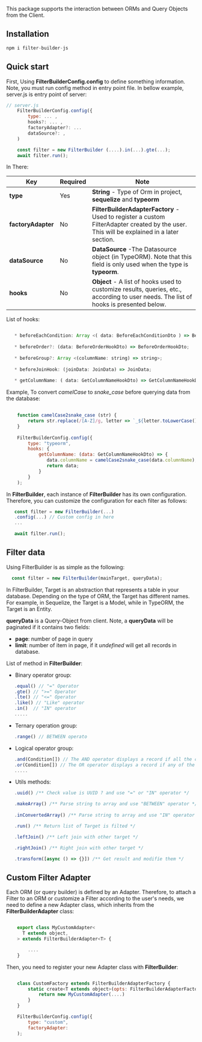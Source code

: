 This package supports the interaction between ORMs and Query Objects from the Client.

## Installation
```js
npm i filter-builder-js
```

## Quick start

First, Using **FilterBuilderConfig.config** to define something information. Note, you must run config method in entry point file. In bellow example, server.js is entry point of server: 
```js
// server.js
    FilterBuilderConfig.config({
        type: ... ,
        hooks?: ... ,
        factoryAdapter?: ...
        dataSource?: ,
    )

    const filter = new FilterBuilder (....).in(...).gte(...);
    await filter.run();
```

In There:
 
|Key|Required|Note|
|---|---|---|
|**type**|Yes|**String** - Type of Orm in project, **sequelize** and **typeorm**|
|**factoryAdapter**|No|**FilterBuilderAdapterFactory** - Used to register a custom FilterAdapter created by the user. This will be explained in a later section.|
|**dataSource**|No|**DataSource** -The Datasource object (in TypeORM). Note that this field is only used when the type is **typeorm**.|
|**hooks**|No|**Object** - A list of hooks used to customize results, queries, etc., according to user needs. The list of hooks is presented below.|


List of hooks:
```js

   * beforeEachCondition: Array <( data: BeforeEachConditionDto ) => BeforeEachConditionDto>;
   
   * beforeOrder?: (data: BeforeOrderHookDto) => BeforeOrderHookDto; 
   
   * beforeGroup?: Array <(columnName: string) => string>;
   
   * beforeJoinHook: (joinData: JoinData) => JoinData;
   
   * getColumnName: ( data: GetColumnNameHookDto) => GetColumnNameHookDto; 

```

Example, To convert *camelCase* to *snake_case* before querying data from the database:

```js
    
    function camelCase2snake_case (str) {
        return str.replace(/[A-Z]/g, letter => `_${letter.toLowerCase()}`);
    }
    
    FilterBuilderConfig.config({
        type: "typeorm",
        hooks: {
            getColumnName: (data: GetColumnNameHookDto) => {
               data.columnName = camelCase2snake_case(data.columnName);
               return data;
            }
        }
    );
```

In **FilterBuilder**, each instance of **FilterBuilder** has its own configuration. Therefore, you can customize the configuration for each filter as follows:

```js
   const filter = new FilterBuilder(...)
   .config(...) // Custom config in here
   ...

   await filter.run();
```

## Filter data
Using FilterBuilder is as simple as the following:

```js
  const filter = new FilterBuilder(mainTarget, queryData);
```

In FilterBuilder, Target is an abstraction that represents a table in your database. Depending on the type of ORM, the Target has different names. For example, in Sequelize, the Target is a Model, while in TypeORM, the Target is an Entity.

**queryData** is a Query-Object from client. Note, a **queryData** will be paginated if it contains two fields:

* **page**: number of page in query
* **limit**: number of item in page, if it *undefined* will get all records in database.


List of method in **FilterBuilder**:

- Binary operator group: 
```js
   .equal() // "=" Operator   
   .gte() // ">=" Operator
   .lte() // "<=" Operator
   .like() // "Like" operator
   .in()  // "IN" operator
   .....
```
- Ternary operation group: 

```js
   .range() // BETWEEN operato
```

- Logical operator group:
```js
   .and(Condition[]) // The AND operator displays a record if all the conditions are TRUE.   
   .or(Condition[]) // The OR operator displays a record if any of the conditions are TRUE.
   .....
```

- Utils methods:
```js
   .uuid() /** Check value is UUID ? and use "=" or "IN" operator */

   .makeArray() /** Parse string to array and use "BETWEEN" operator */
   
   .inConvertedArray() /** Parse string to array and use "IN" operator  */

   .run() /** Return list of Target is filted */

   .leftJoin() /** Left join with other target */

   .rightJoin() /** Right join with other target */

   .transform([async () => {}]) /** Get result and modifíe them */
```

## Custom Filter Adapter
Each ORM (or query builder) is defined by an Adapter. Therefore, to attach a Filter to an ORM or customize a Filter according to the user's needs, we need to define a new Adapter class, which inherits from the **FilterBuilderAdapter** class:

```js

    export class MyCustomAdapter<
      T extends object,
    > extends FilterBuilderAdapter<T> {

        ....
    }

```

Then, you need to register your new Adapter class with **FilterBuilder**:

```js

    class CustomFactory extends FilterBuilderAdapterFactory {
        static create<T extends object>(opts: FilterBuilderAdapterFactoryOptions<T>): FilterBuilderAdapter<T> {
            return new MyCustomAdapter(....)
        }
    }

    FilterBuilderConfig.config({
        type: "custom",
        factoryAdapter: 
    );
```





